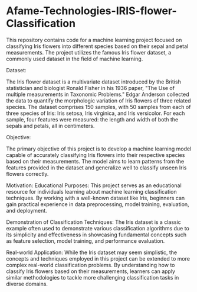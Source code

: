 # Afame-Technologies-IRIS-flower-Classification

This repository contains code for a machine learning project focused on classifying Iris flowers into different species based on their sepal and petal measurements. The project utilizes the famous Iris flower dataset, a commonly used dataset in the field of machine learning.

Dataset:

The Iris flower dataset is a multivariate dataset introduced by the British statistician and biologist Ronald Fisher in his 1936 paper, "The Use of multiple measurements in Taxonomic Problems." Edgar Anderson collected the data to quantify the morphologic variation of Iris flowers of three related species. The dataset comprises 150 samples, with 50 samples from each of three species of Iris: Iris setosa, Iris virginica, and Iris versicolor. For each sample, four features were measured: the length and width of both the sepals and petals, all in centimeters.

Objective:

The primary objective of this project is to develop a machine learning model capable of accurately classifying Iris flowers into their respective species based on their measurements. The model aims to learn patterns from the features provided in the dataset and generalize well to classify unseen Iris flowers correctly.

Motivation:
Educational Purposes: This project serves as an educational resource for individuals learning about machine learning classification techniques. By working with a well-known dataset like Iris, beginners can gain practical experience in data preprocessing, model training, evaluation, and deployment.

Demonstration of Classification Techniques: The Iris dataset is a classic example often used to demonstrate various classification algorithms due to its simplicity and effectiveness in showcasing fundamental concepts such as feature selection, model training, and performance evaluation.

Real-world Application: While the Iris dataset may seem simplistic, the concepts and techniques employed in this project can be extended to more complex real-world classification problems. By understanding how to classify Iris flowers based on their measurements, learners can apply similar methodologies to tackle more challenging classification tasks in diverse domains.
